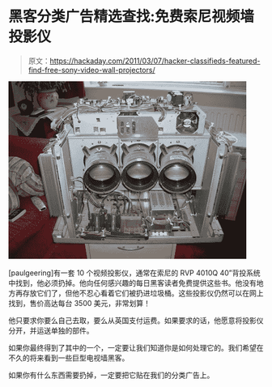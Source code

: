 # 黑客分类广告精选查找:免费索尼视频墙投影仪

> 原文：<https://hackaday.com/2011/03/07/hacker-classifieds-featured-find-free-sony-video-wall-projectors/>

![projectors](img/0eb278357e064dc48cae7b204c432802.png "projectors")

[paulgeering]有一套 10 个视频投影仪，通常在索尼的 RVP 4010Q 40”背投系统中找到，他必须扔掉。他向任何感兴趣的每日黑客读者免费提供这些书。他没有地方再存放它们了，但他不忍心看着它们被扔进垃圾桶。这些投影仪仍然可以在网上找到，售价高达每台 3500 美元，非常划算！

他只要求你要么自己去取，要么从英国支付运费。如果要求的话，他愿意将投影仪分开，并运送单独的部件。

如果你最终得到了其中的一个，一定要让我们知道你是如何处理它的。我们希望在不久的将来看到一些巨型电视墙黑客。

如果你有什么东西需要扔掉，一定要把它贴在我们的分类广告上。